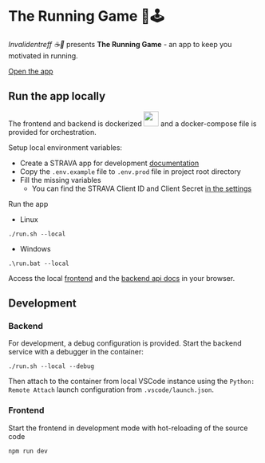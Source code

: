 # The Running Game 🏃🕹️

_Invalidentreff ☕🍰_ presents **The Running Game** - an app to keep you motivated in running.

[Open the app](https://run.awesomestuff.me)

## Run the app locally

The frontend and backend is dockerized <img src="https://raw.githubusercontent.com/FortAwesome/Font-Awesome/6.x/js-packages/%40fortawesome/fontawesome-free/svgs/brands/docker.svg" width="30" height="30" > and a docker-compose file is provided for orchestration.

Setup local environment variables:
- Create a STRAVA app for development [documentation](https://developers.strava.com/docs/getting-started/)
- Copy the `.env.example` file to `.env.prod` file in project root directory
- Fill the missing variables
  - You can find the STRAVA Client ID and Client Secret [in the settings](https://www.strava.com/settings/api)

Run the app
- Linux
```shell
./run.sh --local
```
- Windows
```batch
.\run.bat --local
```

Access the local [frontend](http://localhost:8080) and the [backend api docs](http://localhost:8081/docs) in your browser.


## Development

### Backend

For development, a debug configuration is provided.
Start the backend service with a debugger in the container:

```shell
./run.sh --local --debug
```

Then attach to the container from local VSCode instance using the `Python: Remote Attach` launch configuration from `.vscode/launch.json`.

### Frontend

Start the frontend in development mode with hot-reloading of the source code

```shell
npm run dev
```
